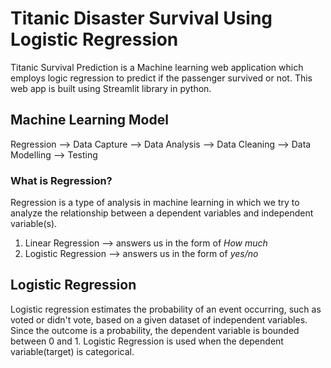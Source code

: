 # Titanic Disaster Survival Using Logistic Regression

Titanic Survival Prediction is a Machine learning web application which employs logic regression to predict if the passenger survived or not. This web app is built using Streamlit library in python.

## Machine Learning Model

Regression --> Data Capture --> Data Analysis --> Data Cleaning --> Data Modelling --> Testing

### What is Regression?

Regression is a type of analysis in machine learning in which we try to analyze the relationship between a dependent variables and independent variable(s).

1. Linear Regression --> answers us in the form of _How much_
2. Logistic Regression --> answers us in the form of _yes/no_

## Logistic Regression

Logistic regression estimates the probability of an event occurring, such as voted or didn't vote, based on a given dataset of independent variables. Since the outcome is a probability, the dependent variable is bounded between 0 and 1. Logistic Regression is used when the dependent variable(target) is categorical.